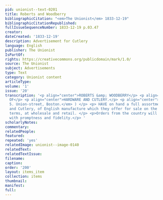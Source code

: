 ```yaml
---
pid: unionist--text-0201
title: Roberts and Woodberry
bibliographicCitation: "<em>The Unionist</em> 1833-12-19"
bibliographicCitationRepublished: 
fullIssueSequenceNumber: 1833-12-19 p.03.47
creator: 
dateCreated: '1833-12-19'
description: Advertisement for Cutlery
language: English
publisher: The Unionist
IsPartOf: 
rights: https://creativecommons.org/publicdomain/mark/1.0/
source: The Unionist
subject: Advertisements
type: Text
category: Unionist content
articleType: 
volume: '1'
issue: '20'
transcription: '<p align="center">ROBERTS &amp; WOODBERRY</p> <p align="center">IMPORTERS
  OF</p> <p align="center">HARDWARE AND CUTLERY.</p> <p align="center"> ( <em>No.
  5. Union-street, Boston.</em> ) </p> <p> HAVE on hand a full assortment of Hardware
  and Cutlery, of English manufacture which they offer for sale on the most reasonable
  terms, at wholesale and retail. </p> <p>Orders from the country will be executed
  with promptness and fidelity.</p> '
scholarlyNotes: 
commentary: 
relatedPeople: 
featured: 
repeated: 'yes'
relatedImage: unionist--image-0140
relatedText: 
relatedTextIssue: 
filename: 
caption: 
order: '200'
layout: items_item
collection: items
thumbnail: 
manifest: 
full: 
---
```


